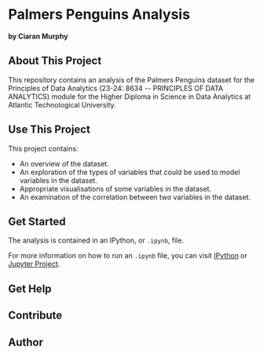 # Palmers Penguins Analysis
**by Ciaran Murphy**

## About This Project
This repository contains an analysis of the Palmers Penguins dataset for the Principles of Data Analytics (23-24: 8634 -- PRINCIPLES OF DATA ANALYTICS) module for the Higher Diploma in Science in Data Analytics at Atlantic Technological University.

## Use This Project
This project contains:
* An overview of the dataset. 
* An exploration of the types of variables that could be used to model variables in the dataset. 
* Appropriate visualisations of some variables in the dataset. 
* An examination of the correlation between two variables in the dataset. 

## Get Started
The analysis is contained in an IPython, or `.ipynb`, file. 

For more information on how to run an `.ipynb` file, you can visit [IPython](https://ipython.org/) or [Jupyter Project](https://jupyter.org/). 

## Get Help

## Contribute

## Author

